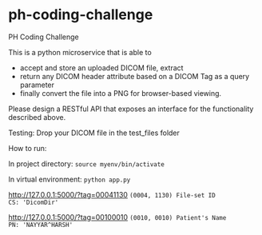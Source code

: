 # ph-coding-challenge
PH Coding Challenge

This is a python microservice that is able to 
- accept and store an uploaded DICOM file, extract
- return any DICOM header attribute based on a DICOM Tag as a query parameter
- finally convert the file into a PNG for browser-based viewing.


Please design a RESTful API that exposes an interface for the functionality described above.

Testing: Drop your DICOM file in the test_files folder


How to run:

In project directory:
`source myenv/bin/activate`

In virtual environment:
`python app.py`



http://127.0.0.1:5000/?tag=00041130
`(0004, 1130) File-set ID                         CS: 'DicomDir'` 

http://127.0.0.1:5000/?tag=00100010 
`(0010, 0010) Patient's Name                      PN: 'NAYYAR^HARSH'`

